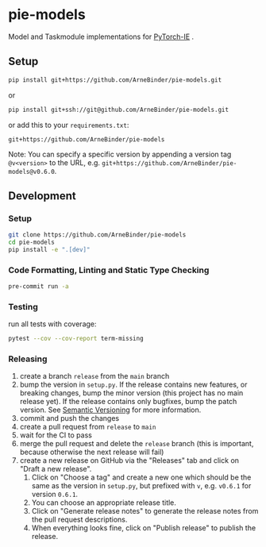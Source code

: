 # pie-models

Model and Taskmodule implementations for [PyTorch-IE](https://github.com/ChristophAlt/pytorch-ie) .

## Setup

```bash
pip install git+https://github.com/ArneBinder/pie-models.git
```

or

```bash
pip install git+ssh://git@github.com/ArneBinder/pie-models.git
```

or add this to your `requirements.txt`:

```
git+https://github.com/ArneBinder/pie-models
```

Note: You can specify a specific version by appending a version tag `@v<version>` to the URL,
e.g. `git+https://github.com/ArneBinder/pie-models@v0.6.0`.

## Development

### Setup

```bash
git clone https://github.com/ArneBinder/pie-models
cd pie-models
pip install -e ".[dev]"
```

### Code Formatting, Linting and Static Type Checking

```bash
pre-commit run -a
```

### Testing

run all tests with coverage:

```bash
pytest --cov --cov-report term-missing
```

### Releasing

1. create a branch `release` from the `main` branch
2. bump the version in `setup.py`. If the release contains new features, or breaking changes, bump the minor version (this project has no main release yet). If the release contains only bugfixes, bump the patch version. See [Semantic Versioning](https://semver.org/) for more information.
3. commit and push the changes
4. create a pull request from `release` to `main`
5. wait for the CI to pass
6. merge the pull request and delete the `release` branch (this is important, because otherwise the next release will fail)
7. create a new release on GitHub via the "Releases" tab and click on "Draft a new release".
   1. Click on "Choose a tag" and create a new one which should be the same as the version in `setup.py`, but prefixed with `v`, e.g. `v0.6.1` for version `0.6.1`.
   2. You can choose an appropriate release title.
   3. Click on "Generate release notes" to generate the release notes from the pull request descriptions.
   4. When everything looks fine, click on "Publish release" to publish the release.
